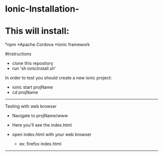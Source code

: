 # Ionic-Installation-

# This will install:
  *npm
  *Apache Cordova
  *Ionic framework


#Instructions
   * clone this repository
   * run 'sh ionicInstall.sh'

In order to test you should create a new ionic project:

   * ionic start projName
   * cd projName


*********************************************************
Testing with web browser

* Navigate to projName/www
* Here you'll see the index.html

* open index.html with your web browser
  * ex: firefox index.html

*********************************************************